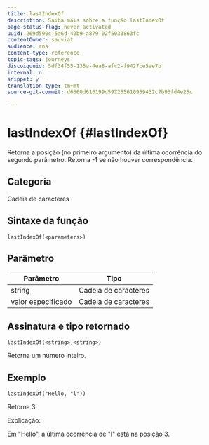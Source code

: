 ```yaml
---
title: lastIndexOf
description: Saiba mais sobre a função lastIndexOf
page-status-flag: never-activated
uuid: 269d590c-5a6d-40b9-a879-02f5033863fc
contentOwner: sauviat
audience: rns
content-type: reference
topic-tags: journeys
discoiquuid: 5df34f55-135a-4ea8-afc2-f9427ce5ae7b
internal: n
snippet: y
translation-type: tm+mt
source-git-commit: d6360d616199d597255610959432c7b93fd4e25c

---
```



# lastIndexOf {#lastIndexOf}

Retorna a posição (no primeiro argumento) da última ocorrência do segundo parâmetro. Retorna -1 se não houver correspondência.

## Categoria

Cadeia de caracteres

## Sintaxe da função

`lastIndexOf(<parameters>)`

## Parâmetro

| Parâmetro | Tipo |
|-----------|------------------|
| string | Cadeia de caracteres |
| valor especificado | Cadeia de caracteres |

## Assinatura e tipo retornado

`lastIndexOf(<string>,<string>)`

Retorna um número inteiro.

## Exemplo

`lastIndexOf("Hello, "l"))`

Retorna 3.

Explicação:

Em &quot;Hello&quot;, a última ocorrência de &quot;l&quot; está na posição 3.
